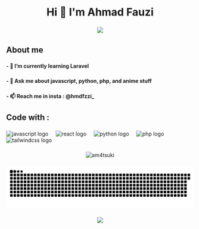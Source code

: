<h1 align="center">Hi 👋 I'm Ahmad Fauzi</h1>

###

<div align="center">
  <img height="225" src="https://i.ibb.co/Y2ZhLGG/img-2.jpg"  />
</div>

###

<h2 align="left">About me</h2>

###

<h4 align="left">- 🌱 I’m currently learning Laravel</h4>

###

<h4 align="left">- 💬 Ask me about javascript, python, php, and anime stuff</h4>

###

<h4 align="left">- 📫 Reach me in insta : @hmdfzzi_</h4>

###

<h2 align="left">Code with :</h2>

###

<div align="left">
  <img src="https://cdn.jsdelivr.net/gh/devicons/devicon/icons/javascript/javascript-original.svg" height="40" alt="javascript logo"  />
  <img width="12" />
  <img src="https://cdn.jsdelivr.net/gh/devicons/devicon/icons/react/react-original.svg" height="40" alt="react logo"  />
  <img width="12" />
  <img src="https://cdn.jsdelivr.net/gh/devicons/devicon/icons/python/python-original.svg" height="40" alt="python logo"  />
  <img width="12" />
  <img src="https://cdn.jsdelivr.net/gh/devicons/devicon/icons/php/php-original.svg" height="40" alt="php logo"  />
  <img width="12" />
  <img src="https://cdn.simpleicons.org/tailwindcss/06B6D4" height="40" alt="tailwindcss logo"  />
</div>

###

<div align="center">
<img src="https://github-readme-stats.vercel.app/api/top-langs?username=am4tsuki&show_icons=true&locale=en&layout=compact" alt="am4tsuki" />
</div>

###

<div align="center">
  <img src="https://raw.githubusercontent.com/am4tsuki/am4tsuki/main/snake.svg" alt="Snake animation" />
</div>

###

<div align="center">
  <img src="https://profile-counter.glitch.me/hmdfzi/count.svg?"  />
</div>

###
